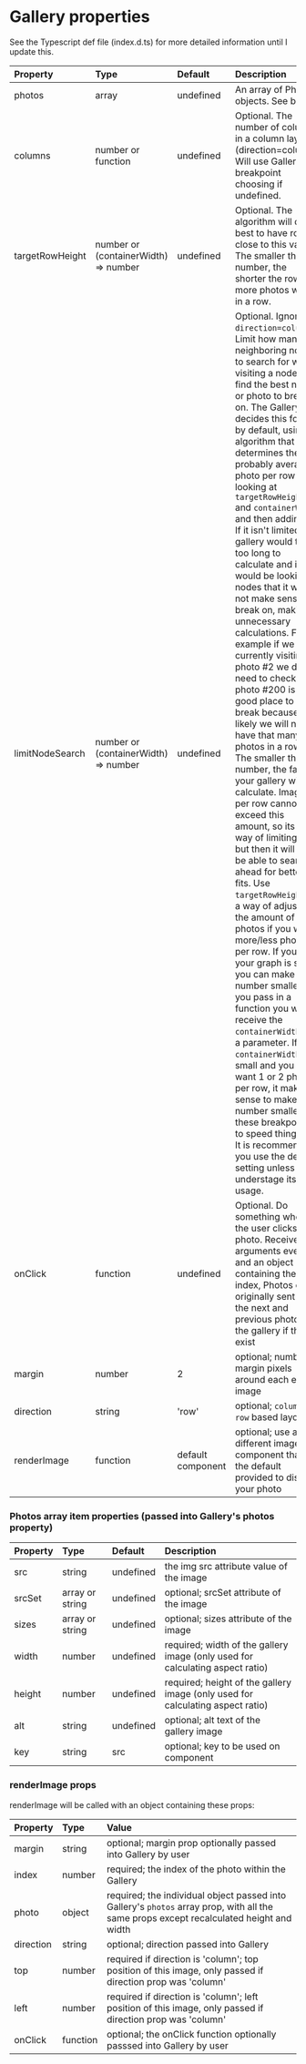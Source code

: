 # Gallery properties

See the Typescript def file (index.d.ts) for more detailed information until I update this. 

Property        |       Type            |       Default         |       Description
:-----------------------|:--------------|:--------------|:--------------------------------
photos | array  | undefined  | An array of Photos objects.  See below.
columns | number or function  | undefined  | Optional. The number of columns in a column layout (direction=column). Will use Gallery's breakpoint choosing if undefined.
targetRowHeight | number or (containerWidth) => number  | undefined  | Optional.  The algorithm will do its best to have rows close to this value. The smaller the number, the shorter the row, the more photos will be in a row.
limitNodeSearch | number or (containerWidth) => number  | undefined  | Optional. Ignored if `direction=column`.  Limit how many neighboring nodes to search for when visiting a node to find the best node or photo to break on. The Gallery decides this for you by default, using an algorithm that determines the probably average photo per row by looking at `targetRowHeight` and `containerWidth` and then adding 8. If it isn't limited the gallery would take too long to calculate and it would be looking at nodes that it would not make sense to break on, making unnecessary calculations.  For example if we are currently visiting photo #2 we do not need to check if photo #200 is a good place to break because it is likely we will never have that many photos in a row.  The smaller the number, the faster your gallery will calculate. Images per row cannot exceed this amount, so its one way of limiting that, but then it will not be able to search ahead for better fits. Use `targetRowHeight` as a way of adjusting the amount of photos if you want more/less photos per row. If you find your graph is slow, you can make this number smaller. If you pass in a function you will receive the `containerWidth` as a parameter. If your `containerWidth` is small and you only want 1 or 2 photos per row, it makes sense to make this number smaller at these breakpoints to speed things up. It is recommended you use the default setting unless you understage its usage.
onClick | function  | undefined  | Optional. Do something when the user clicks a photo.  Receives arguments event and an object containing the index, Photos obj originally sent and the next and previous photos in the gallery if they exist
margin | number  | 2  | optional; number of margin pixels around each entire image
direction | string | 'row' | optional; `column` or `row` based layout
renderImage | function | default component | optional; use a different image component than the default provided to display your photo

### Photos array item properties (passed into Gallery's photos property)

Property        |       Type            |       Default         |       Description
:-----------------------|:--------------|:--------------|:--------------------------------
src     |       string    |       undefined    |       the img src attribute value of the image
srcSet     |       array or string    |       undefined    |       optional; srcSet attribute of the image
sizes     |       array or string    |       undefined    |       optional; sizes attribute of the image
width | number  | undefined  | required; width of the gallery image (only used for calculating aspect ratio)
height  | number  | undefined | required; height of the gallery image (only used for calculating aspect ratio)
alt  | string  | undefined | optional; alt text of the gallery image
key  | string  | src | optional; key to be used on component

### renderImage props

renderImage will be called with an object containing these props:

Property        |       Type            |       Value
:-----------------------|:--------------|:--------------
margin     |       string    | optional; margin prop optionally passed into Gallery by user
index  | number  | required; the index of the photo within the Gallery
photo  | object  | required; the individual object passed into Gallery's `photos` array prop, with all the same props except recalculated height and width
direction  | string  | optional; direction passed into Gallery
top  | number  | required if direction is 'column'; top position of this image, only passed if direction prop was 'column'
left  | number  | required if direction is 'column'; left position of this image, only passed if direction prop was 'column'
onClick  | function  | optional; the onClick function optionally passsed into Gallery by user
